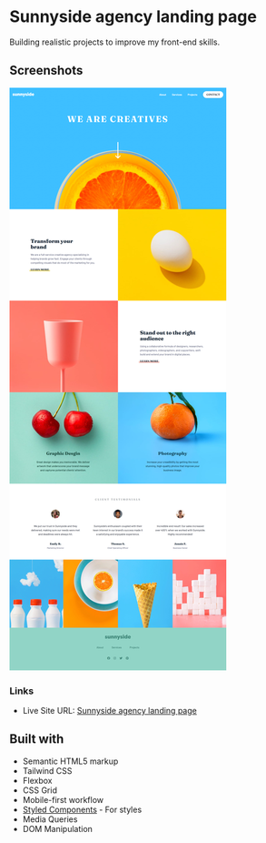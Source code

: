 # Sunnyside agency landing page

Building realistic projects to improve my front-end skills.

## Screenshots

![](screenshots/ss-desktop.png)

### Links

- Live Site URL: [Sunnyside agency landing page](https://sunnyside-land1ng-page.netlify.app/)

## Built with

- Semantic HTML5 markup
- Tailwind CSS
- Flexbox
- CSS Grid
- Mobile-first workflow
- [Styled Components](https://styled-components.com/) - For styles
- Media Queries
- DOM Manipulation
